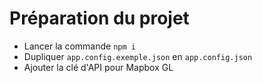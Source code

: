 # Préparation du projet
- Lancer la commande `npm i`
- Dupliquer `app.config.exemple.json` en `app.config.json`
- Ajouter la clé d'API pour Mapbox GL